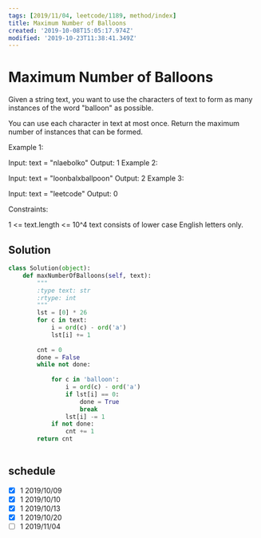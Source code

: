```yaml
---
tags: [2019/11/04, leetcode/1189, method/index]
title: Maximum Number of Balloons
created: '2019-10-08T15:05:17.974Z'
modified: '2019-10-23T11:38:41.349Z'
---
```


# Maximum Number of Balloons

Given a string text, you want to use the characters of text to form as many instances of the word "balloon" as possible.

You can use each character in text at most once. Return the maximum number of instances that can be formed.

 

Example 1:



Input: text = "nlaebolko"
Output: 1
Example 2:



Input: text = "loonbalxballpoon"
Output: 2
Example 3:

Input: text = "leetcode"
Output: 0
 

Constraints:

1 <= text.length <= 10^4
text consists of lower case English letters only.

## Solution

```python
class Solution(object):
    def maxNumberOfBalloons(self, text):
        """
        :type text: str
        :rtype: int
        """
        lst = [0] * 26
        for c in text:
            i = ord(c) - ord('a')
            lst[i] += 1
        
        cnt = 0
        done = False
        while not done:
            
            for c in 'balloon':
                i = ord(c) - ord('a')
                if lst[i] == 0:
                    done = True
                    break
                lst[i] -= 1
            if not done:
                cnt += 1
        return cnt
        
```

## schedule

* [x] 1 2019/10/09
* [x] 1 2019/10/10
* [x] 1 2019/10/13
* [x] 1 2019/10/20
* [ ] 1 2019/11/04
